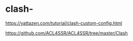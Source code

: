 # clash-

https://yattazen.com/tutorial/clash-custom-config.html

https://github.com/ACL4SSR/ACL4SSR/tree/master/Clash
